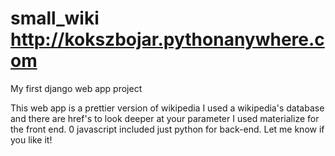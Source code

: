 # small_wiki http://kokszbojar.pythonanywhere.com
My first django web app project

This web app is a prettier version of wikipedia
I used a wikipedia's database and there are href's to look deeper at your parameter
I used materialize for the front end.
0 javascript included just python for back-end.
Let me know if you like it!
